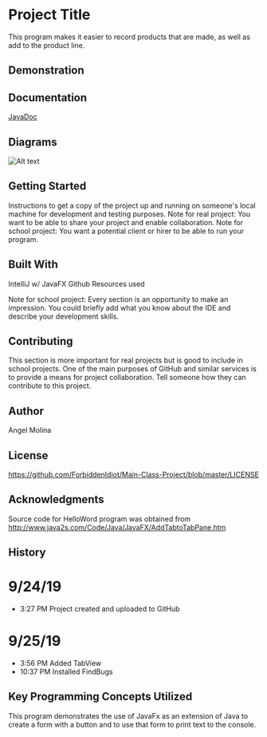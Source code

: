 # Project Title
This program makes it easier to record products that are made, as well as add to the product line.

## Demonstration


## Documentation
[JavaDoc]()

## Diagrams
![Alt text]() 

## Getting Started
Instructions to get a copy of the project up and running on someone's local machine for development and testing purposes. 
Note for real project: You want to be able to share your project and enable collaboration. 
Note for school project: You want a potential client or hirer to be able to run your program.

## Built With
IntelliJ w/ JavaFX
Github
Resources used

Note for school project: Every section is an opportunity to make an impression. You could briefly add what you know about the IDE and describe your development skills.
## Contributing
This section is more important for real projects but is good to include in school projects. 
One of the main purposes of GitHub and similar services is to provide a means for project collaboration. 
Tell someone how they can contribute to this project.

## Author
Angel Molina

## License
https://github.com/ForbiddenIdiot/Main-Class-Project/blob/master/LICENSE

## Acknowledgments
Source code for HelloWord program was obtained from http://www.java2s.com/Code/Java/JavaFX/AddTabtoTabPane.htm

## History
# 9/24/19 
   * 3:27 PM Project created and uploaded to GitHub
# 9/25/19
   * 3:56 PM Added TabView
   * 10:37 PM Installed FindBugs

## Key Programming Concepts Utilized
This program demonstrates the use of JavaFx as an extension of Java to create a form with a button and to use that form to print text to the console.
